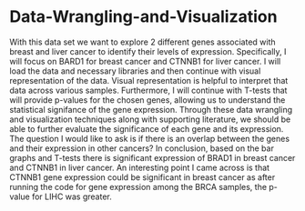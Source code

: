 # Data-Wrangling-and-Visualization
With this data set we want to explore 2 different genes associated with breast and liver cancer to identify their levels of expression. Specifically, I will focus on BARD1 for breast cancer and CTNNB1 for liver cancer. I will load the data and necessary libraries and then continue with visual representation of the data. Visual representation is helpful to interpret that data across various samples. Furthermore, I will continue with T-tests that will provide p-values for the chosen genes, allowing us to understand the statistical signifance of the gene expression. Through these data wrangling and visualization techniques along with supporting literature, we should be able to further evaluate the significance of each gene and its expression. The question I would like to ask is if there is an overlap between the genes and their expression in other cancers? In conclusion, based on the bar graphs and T-tests there is significant expression of BRAD1 in breast cancer and CTNNB1 in liver cancer. An interesting point I came across is that CTNNB1 gene expression could be significant in breast cancer as after running the code for gene expression among the BRCA samples, the p-value for LIHC was greater. 
